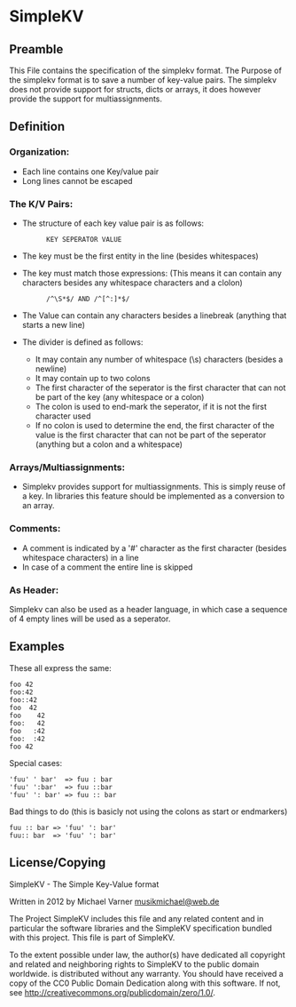 SimpleKV
========

Preamble
--------

This File contains the specification of the simplekv format.
The Purpose of the simplekv format is to save a number of key-value pairs.
The simplekv does not provide support for structs, dicts or arrays,
it does however provide the support for multiassignments.

Definition
----------

### Organization:

- Each line contains one Key/value pair
- Long lines cannot be escaped

### The K/V Pairs:

- The structure of each key value pair is as follows:

            KEY SEPERATOR VALUE

- The key must be the first entity in the line (besides whitespaces)
- The key must match those expressions: 
  (This means it can contain any characters 
  besides any whitespace characters and a clolon)

            /^\S*$/ AND /^[^:]*$/

- The Value can contain any characters besides a linebreak (anything that starts a new line)
- The divider is defined as follows:
    - It may contain any number of whitespace (\s) characters (besides a newline)
    - It may contain up to two colons
    - The first character of the seperator is the first character that 
      can not be part of the key (any whitespace or a colon)
    - The colon is used to end-mark the seperator, if it is not the first character used
    - If no colon is used to determine the end, the first character of the value 
      is the first character that can not be part of the seperator (anything but a colon and a whitespace)

### Arrays/Multiassignments:

- Simplekv provides support for multiassignments. This is simply reuse of a key.
  In libraries this feature should be implemented as a conversion to an array.

### Comments:

- A comment is indicated by a '#' character as the first character (besides whitespace characters) in a line
- In case of a comment the entire line is skipped

### As Header:

Simplekv can also be used as a header language, in which case a sequence of 4 empty lines will be used as a seperator.

Examples
--------

These all express the same:

    foo 42
    foo:42
    foo::42
    foo  42
    foo    42
    foo:   42
    foo   :42
    foo:  :42
    foo 42

Special cases:

    'fuu' ' bar'  => fuu : bar
    'fuu' ':bar'  => fuu ::bar
    'fuu' ': bar' => fuu :: bar


Bad things to do (this is basicly not using the colons as start or endmarkers)

    fuu :: bar => 'fuu' ': bar'
    fuu:: bar  => 'fuu' ': bar'

License/Copying
---------------

SimpleKV - The Simple Key-Value format

Written in 2012 by Michael Varner musikmichael@web.de

The Project SimpleKV includes this file and any related content and in particular the software libraries and the SimpleKV specification bundled with this project.
This file is part of SimpleKV.

To the extent possible under law, the author(s) have dedicated all copyright and related and neighboring rights to SimpleKV to the public domain worldwide.  is distributed without any warranty.
You should have received a copy of the CC0 Public Domain Dedication along with this software. If not, see <http://creativecommons.org/publicdomain/zero/1.0/>.
